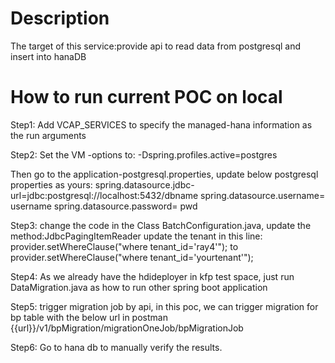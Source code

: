 # Description
The target of this service:provide api to read data from postgresql and insert into hanaDB

# How to run current POC on local

Step1:
Add VCAP_SERVICES to specify the managed-hana information as the run arguments

Step2:
Set the VM -options to: -Dspring.profiles.active=postgres

Then go to the application-postgresql.properties, update below postgresql properties as yours:
spring.datasource.jdbc-url=jdbc:postgresql://localhost:5432/dbname
spring.datasource.username= username
spring.datasource.password= pwd

Step3:
change the code in the Class BatchConfiguration.java, update the method:JdbcPagingItemReader
update the tenant in this line: provider.setWhereClause("where tenant_id='ray4'"); to provider.setWhereClause("where tenant_id='yourtenant'");

Step4:
As we already have the hdideployer in kfp test space, just run DataMigration.java as how to run other spring boot application

Step5:
trigger migration job by api, in this poc, we can trigger migration for bp table with the below url in postman
{{url}}/v1/bpMigration/migrationOneJob/bpMigrationJob

Step6:
Go to hana db to manually verify the results.
